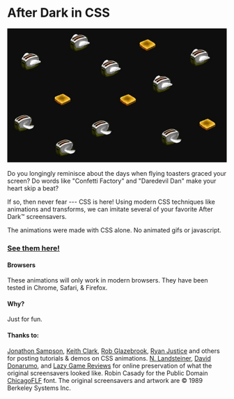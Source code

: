 # After Dark in CSS

![Flying Toasters in CSS](img/flying-toasters-css.jpg)

Do you longingly reminisce about the days when flying toasters graced your screen? Do words like "Confetti Factory" and "Daredevil Dan" make your heart skip a beat?

If so, then never fear --- CSS is here! Using modern CSS techniques like animations and transforms, we can imitate several of your favorite After Dark™ screensavers.

The animations were made with CSS alone. No animated gifs or javascript.

### [See them here!](http://bryanbraun.github.io/after-dark-css/)

#### Browsers

These animations will only work in modern browsers. They have been tested in Chrome, Safari, & Firefox.

#### Why?

Just for fun. 

#### Thanks to:

[Jonathon Sampson](https://twitter.com/jonathansampson), [Keith Clark](http://codepen.io/keithclark/), [Rob Glazebrook](http://www.cssnewbie.com/pure-css-bouncing-ball), [Ryan Justice](http://ned.highline.edu/~ryan-j/200/final/) and others for posting tutorials & demos on CSS animations.
[N. Landsteiner](http://www.masswerk.at/flyer/), [David Donarumo](http://www.youtube.com/watch?v=M1w1SQ3ezh8), and [Lazy Game Reviews](http://www.youtube.com/watch?v=ANnYbX54oU4) for online preservation of what the original screensavers looked like.
Robin Casady for the Public Domain [ChicagoFLF](http://christtrekker.users.sourceforge.net/fnt/chicago.shtml) font.
The original screensavers and artwork are © 1989 Berkeley Systems Inc.